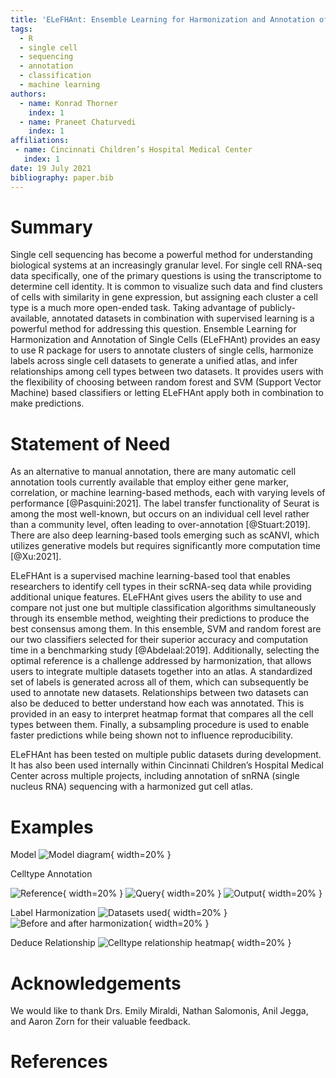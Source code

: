 ```yaml
---
title: 'ELeFHAnt: Ensemble Learning for Harmonization and Annotation of Single Cell Data'
tags:
  - R
  - single cell
  - sequencing
  - annotation
  - classification
  - machine learning
authors:
  - name: Konrad Thorner
    index: 1
  - name: Praneet Chaturvedi
    index: 1 
affiliations:
 - name: Cincinnati Children’s Hospital Medical Center
   index: 1
date: 19 July 2021
bibliography: paper.bib
---
```


# Summary 

Single cell sequencing has become a powerful method for understanding biological systems at an increasingly granular level. For single cell RNA-seq data specifically, one of the primary questions is using the transcriptome to determine cell identity. It is common to visualize such data and find clusters of cells with similarity in gene expression, but assigning each cluster a cell type is a much more open-ended task. Taking advantage of publicly-available, annotated datasets in combination with supervised learning is a powerful method for addressing this question. Ensemble Learning for Harmonization and Annotation of Single Cells (ELeFHAnt) provides an easy to use R package for users to annotate clusters of single cells, harmonize labels across single cell datasets to generate a unified atlas, and infer relationships among cell types between two datasets. It provides users with the flexibility of choosing between random forest and SVM (Support Vector Machine) based classifiers or letting ELeFHAnt apply both in combination to make predictions. 

# Statement of Need

As an alternative to manual annotation, there are many automatic cell annotation tools currently available that employ either gene marker, correlation, or machine learning-based methods, each with varying levels of performance [@Pasquini:2021]. The label transfer functionality of Seurat is among the most well-known, but occurs on an individual cell level rather than a community level, often leading to over-annotation [@Stuart:2019]. There are also deep learning-based tools emerging such as scANVI, which utilizes generative models but requires significantly more computation time [@Xu:2021]. 

ELeFHAnt is a supervised machine learning-based tool that enables researchers to identify cell types in their scRNA-seq data while providing additional unique features. ELeFHAnt gives users the ability to use and compare not just one but multiple classification algorithms simultaneously through its ensemble method, weighting their predictions to produce the best consensus among them. In this ensemble, SVM and random forest are our two classifiers selected for their superior accuracy and computation time in a benchmarking study [@Abdelaal:2019]. Additionally, selecting the optimal reference is a challenge addressed by harmonization, that allows users to integrate multiple datasets together into an atlas. A standardized set of labels is generated across all of them, which can subsequently be used to annotate new datasets. Relationships between two datasets can also be deduced to better understand how each was annotated. This is provided in an easy to interpret heatmap format that compares all the cell types between them. Finally, a subsampling procedure is used to enable faster predictions while being shown not to influence reproducibility.

ELeFHAnt has been tested on multiple public datasets during development. It has also been used internally within Cincinnati Children’s Hospital Medical Center across multiple projects, including annotation of snRNA (single nucleus RNA) sequencing with a harmonized gut cell atlas. 

# Examples

Model
![Model diagram](https://github.com/praneet1988/ELeFHAnt/blob/main/ELeFHAnt.png){ width=20% }

Celltype Annotation

![Reference](https://github.com/praneet1988/ELeFHAnt/blob/main/Examples/GutCell_Reference.png){ width=20% }
![Query](https://github.com/praneet1988/ELeFHAnt/blob/main/Examples/FetalIntestine_SpenceLab_Query.png){ width=20% }
![Output](https://github.com/praneet1988/ELeFHAnt/blob/main/Examples/CelltypeAnnotation_Example2.png){ width=20% }

Label Harmonization
![Datasets used](https://github.com/praneet1988/ELeFHAnt/blob/main/Examples/gut_datasets.png){ width=20% }
![Before and after harmonization](https://github.com/praneet1988/ELeFHAnt/blob/main/Examples/HarmonizationExample_ELeFHAnt.png){ width=20% }

Deduce Relationship
![Celltype relationship heatmap](https://github.com/praneet1988/ELeFHAnt/blob/main/Examples/DeduceRelationship_Example.png){ width=20% }

# Acknowledgements

We would like to thank Drs. Emily Miraldi, Nathan Salomonis, Anil Jegga, and Aaron Zorn for their valuable feedback. 

# References
